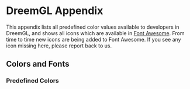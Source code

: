 # DreemGL Appendix

This appendix lists all predefined color values available to developers in DreemGL, and shows all icons which are available in <a href='https://fortawesome.github.io/Font-Awesome/'>Font Awesome</a>. From time to time new icons are being added to Font Awesome. If you see any icon missing here, please report back to us.

## Colors and Fonts

### Predefined Colors

